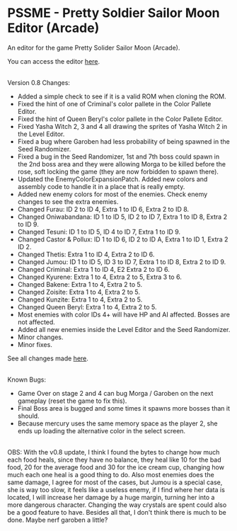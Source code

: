 # PSSME - Pretty Soldier Sailor Moon Editor (Arcade)
An editor for the game Pretty Solider Sailor Moon (Arcade).
<br/>

You can access the editor [here](https://gamehackfan.github.io/pssme/).
<br/><br/>

Version 0.8 Changes:
- Added a simple check to see if it is a valid ROM when cloning the ROM.
- Fixed the hint of one of Criminal's color pallete in the Color Pallete Editor.
- Fixed the hint of Queen Beryl's color pallete in the Color Pallete Editor.
- Fixed Yasha Witch 2, 3 and 4 all drawing the sprites of Yasha Witch 2 in the Level Editor.
- Fixed a bug where Garoben had less probability of being spawned in the Seed Randomizer.
- Fixed a bug in the Seed Randomizer, 1st and 7th boss could spawn in the 2nd boss area and they were allowing Morga to be killed before the rose, soft locking the game (they are now forbidden to spawn there).
- Updated the EnemyColorExpansionPatch. Added new colors and assembly code to handle it in a place that is really empty.
- Added new enemy colors for most of the enemies. Check enemy changes to see the extra enemies.
- Changed Furau: ID 2 to ID 4, Extra 1 to ID 6, Extra 2 to ID 8.
- Changed Oniwabandana: ID 1 to ID 5, ID 2 to ID 7, Extra 1 to ID 8, Extra 2 to ID 9.
- Changed Tesuni: ID 1 to ID 5, ID 4 to ID 7, Extra 1 to ID 9.
- Changed Castor & Pollux: ID 1 to ID 6, ID 2 to ID A, Extra 1 to ID 1, Extra 2 ID 2.
- Changed Thetis: Extra 1 to ID 4, Extra 2 to ID 6.
- Changed Jumou: ID 1 to ID 5, ID 3 to ID 7, Extra 1 to ID 8, Extra 2 to ID 9.
- Changed Criminal: Extra 1 to ID 4, E2 Extra 2 to ID 6.
- Changed Kyurene: Extra 1 to 4, Extra 2 to 5, Extra 3 to 6.
- Changed Bakene: Extra 1 to 4, Extra 2 to 5.
- Changed Zoisite: Extra 1 to 4, Extra 2 to 5.
- Changed Kunzite: Extra 1 to 4, Extra 2 to 5.
- Changed Queen Beryl: Extra 1 to 4, Extra 2 to 5.
- Most enemies with color IDs 4+ will have HP and AI affected. Bosses are not affected.
- Added all new enemies inside the Level Editor and the Seed Randomizer.
- Minor changes.
- Minor fixes.

See all changes made [here](https://github.com/GameHackFan/pssme/blob/main/changelog).
<br/><br/>

Known Bugs:
- Game Over on stage 2 and 4 can bug Morga / Garoben on the next gameplay (reset the game to fix this).
- Final Boss area is bugged and some times it spawns more bosses than it should.
- Because mercury uses the same memory space as the player 2, she ends up loading the alternative color in the select screen.
<br/><br/>

OBS: With the v0.8 update, I think I found the bytes to change how much each food heals, since they have no balance,
they heal like 10 for the bad food, 20 for the average food and 30 for the ice cream cup,
changing how much each one heal is a good thing to do. Also most enemies does the same damage, I agree for most of the cases,
but Jumou is a special case, she is way too slow, it feels like a useless enemy, if I find where her data is located,
I will increase her damage by a huge margin, turning her into a more dangerous character.
Changing the way crystals are spent could also be a good feature to have.
Besides all that, I don't think there is much to be done. Maybe nerf garoben a little?
